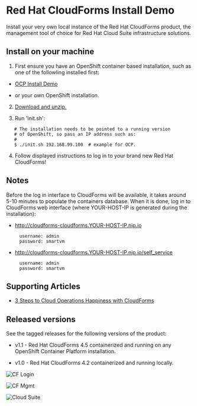 Red Hat CloudForms Install Demo
===============================
Install your very own local instance of the Red Hat CloudForms product, the management tool of choice for Red Hat Cloud Suite infrastructure solutions. 


Install on your machine
-----------------------
1. First ensure you have an OpenShift container based installation, such as one of the followling installed first:

  - [OCP Install Demo](https://github.com/redhatdemocentral/ocp-install-demo)

  - or your own OpenShift installation.

2. [Download and unzip.](https://github.com/redhatdemocentral/rhcs-cloudforms-demo/archive/master.zip)

3. Run 'init.sh': 
```
   # The installation needs to be pointed to a running version
   # of OpenShift, so pass an IP address such as:
   #
   $ ./init.sh 192.168.99.100  # example for OCP.
```

4. Follow displayed instructions to log in to your brand new Red Hat CloudForms!


Notes
-----
Before the log in interface to CloudForms will be available, it takes around 5-10 minutes to populate the containers database. When
it is done, log in to CloudForms web interface (where YOUR-HOST-IP is generated during the installation):

   - http://cloudforms-cloudforms.YOUR-HOST-IP.nip.io

```
     username: admin
     password: smartvm
```
   
   - http://cloudforms-cloudforms.YOUR-HOST-IP.nip.io/self_service

```
     username: admin
     password: smartvm
```


Supporting Articles
-------------------
- [3 Steps to Cloud Operations Happiness with CloudForms](http://www.schabell.org/2017/01/3-steps-to-cloud-operations-happiness-with-cloudforms.html)


Released versions
-----------------
See the tagged releases for the following versions of the product:

- v1.1 - Red Hat CloudForms 4.5 containerized and running on any OpenShift Container Platform installation.

- v1.0 - Red Hat CloudForms 4.2 containerized and running locally.

![CF Login](https://github.com/redhatdemocentral/rhcs-cloudforms-demo/blob/master/docs/demo-images/cf-login.png?raw=true)

![CF Mgmt](https://github.com/redhatdemocentral/rhcs-cloudforms-demo/blob/master/docs/demo-images/cf-cloud-intel.png?raw=true)

![Cloud Suite](https://github.com/redhatdemocentral/rhcs-cloudforms-demo/blob/master/docs/demo-images/rhcs-arch.png?raw=true)

